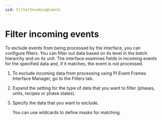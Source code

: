 ```yaml
---
uid: FilterIncomingEvents
---
```


# Filter incoming events

To exclude events from being processed by the interface, you can configure filters.
You can filter out data based on its level in the batch hierarchy and on its unit. The interface examines fields in incoming events for the specified data and, if it matches, the event is not processed.

1. 	To exclude incoming data from processing using PI Event Frames Interface Manager, go to the Filters tab.
2. 	Expand the setting for the type of data that you want to filter (phases, units, recipes or phase states).
3. 	Specify the data that you want to exclude.

    You can use wildcards to define masks for matching.
